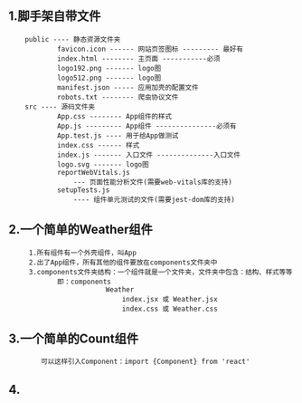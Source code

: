 ## 1.脚手架自带文件
		public ---- 静态资源文件夹
				favicon.icon ------ 网站页签图标 --------- 最好有
				index.html -------- 主页面 -----------必须
				logo192.png ------- logo图
				logo512.png ------- logo图
				manifest.json ----- 应用加壳的配置文件
				robots.txt -------- 爬虫协议文件
		src ---- 源码文件夹
				App.css -------- App组件的样式
				App.js --------- App组件 ---------------必须有
				App.test.js ---- 用于给App做测试
				index.css ------ 样式
				index.js ------- 入口文件 --------------入口文件
				logo.svg ------- logo图
				reportWebVitals.js
					--- 页面性能分析文件(需要web-vitals库的支持)
				setupTests.js
					---- 组件单元测试的文件(需要jest-dom库的支持)

## 2.一个简单的Weather组件
		 1.所有组件有一个外壳组件，叫App
		 2.出了App组件，所有其他的组件要放在components文件夹中
		 3.components文件夹结构：一个组件就是一个文件夹，文件夹中包含：结构、样式等等
		 		即：components
				 			Weather
							 	index.jsx 或 Weather.jsx
								index.css 或 Weather.css

## 3.一个简单的Count组件
			可以这样引入Component：import {Component} from 'react'
## 4.